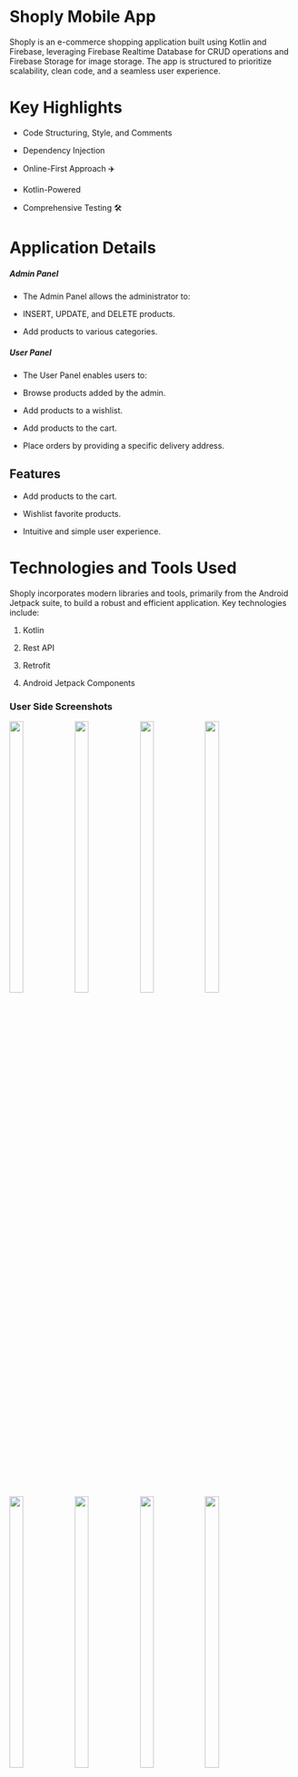 # Shoply Mobile App
Shoply is an e-commerce shopping application built using Kotlin and Firebase, leveraging Firebase Realtime Database for CRUD operations and Firebase Storage for image storage. The app is structured to prioritize scalability, clean code, and a seamless user experience.
# Key Highlights

- Code Structuring, Style, and Comments

- Dependency Injection

- Online-First Approach ✈️

- Kotlin-Powered

- Comprehensive Testing 🛠

# Application Details

##### Admin Panel
- The Admin Panel allows the administrator to:

- INSERT, UPDATE, and DELETE products.

- Add products to various categories.

##### User Panel
- The User Panel enables users to:

- Browse products added by the admin.

- Add products to a wishlist.

- Add products to the cart.

- Place orders by providing a specific delivery address.

## Features

- Add products to the cart.

- Wishlist favorite products.

- Intuitive and simple user experience.

# Technologies and Tools Used

Shoply incorporates modern libraries and tools, primarily from the Android Jetpack suite, to build a robust and efficient application. Key technologies include:

1. Kotlin

2. Rest API

3. Retrofit

4. Android Jetpack Components

### User Side Screenshots

<p float="center">
  
<img src="https://user-images.githubusercontent.com/101611806/191412103-202a85a5-1afc-4b09-abfc-db93ba24f50e.png" width=22% height=35%>

<img src="https://user-images.githubusercontent.com/101611806/191411935-8bba003f-42a1-4866-86f5-b17170aae305.png" width=22% height=35%>
  
<img src="https://user-images.githubusercontent.com/101611806/191412182-90835b51-54ab-4dac-b424-59c16dec87c1.png" width=22% height=35%>
   
 <img src="https://user-images.githubusercontent.com/101611806/191413122-0fd7e81c-66a5-4ecf-ba7a-ddfb2b1519fd.png" width=22% height=35%>

<img src="https://user-images.githubusercontent.com/101611806/191412223-af9c1128-5ff7-48d3-9afc-99dea5eb5248.png" width=22% height=35%>

<img src="https://user-images.githubusercontent.com/101611806/191412391-2ea9bead-d800-44bd-9a6c-d989ca5e3f76.png" width=22% height=35%>
  
<img src="https://user-images.githubusercontent.com/101611806/191412459-4ebf068d-9e76-4d81-a090-1f721ae255c2.png" width=22% height=35%>
  
<img src="https://user-images.githubusercontent.com/101611806/191412510-e2283f4e-a2a6-4b3a-9517-b4a0dda96551.png" width=22% height=35%>
  
<img src="https://user-images.githubusercontent.com/101611806/191412755-7eb683dd-4908-4d19-a295-76c9a6e57321.png" width=22% height=35%>
 
<img src="https://user-images.githubusercontent.com/101611806/191412817-975a567d-e558-4a9d-b536-460d6ecd8d85.png" width=22% height=35%>
   
 <img src="https://user-images.githubusercontent.com/101611806/191412876-820e2f69-033a-473f-8a2a-8db4e7a2082a.png" width=22% height=35%>

</p>


## Skills

- Programming Languages: C, C++, Core Java, Kotlin

- Mobile Development: Android

## Developer

- [@durgesh017](https://github.com/durgesh017)

## Support

For support, email durgeshmishra6099@gmail.com
